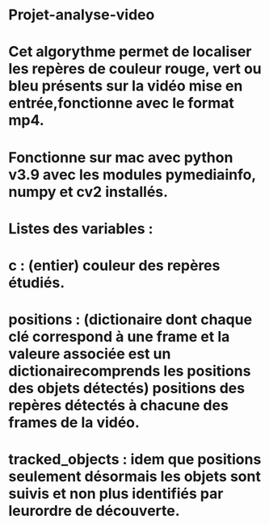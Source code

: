 # Projet-analyse-video

# Cet algorythme permet de localiser les repères de couleur rouge, vert ou bleu présents sur la vidéo mise en entrée,fonctionne avec le format mp4.
# Fonctionne sur mac avec python v3.9 avec les modules pymediainfo, numpy et cv2 installés.

# Listes des variables :
# c                 : (entier) couleur des repères étudiés.
# positions         : (dictionaire dont chaque clé correspond à une frame et la valeure associée est un dictionairecomprends les positions des objets détectés) positions des repères détectés à chacune des frames de la vidéo.
# tracked_objects   : idem que positions seulement désormais les objets sont suivis et non plus identifiés par leurordre de découverte.